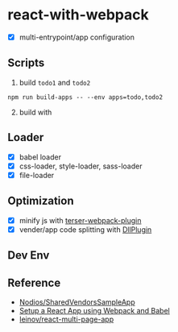 # react-with-webpack

- [x] multi-entrypoint/app configuration

## Scripts

1. build `todo1` and `todo2`

```
npm run build-apps -- --env apps=todo,todo2
```

2. build with

## Loader

- [x] babel loader
- [x] css-loader, style-loader, sass-loader
- [x] file-loader

## Optimization

- [x] minify js with [terser-webpack-plugin](https://webpack.js.org/plugins/terser-webpack-plugin/)
- [x] vender/app code splitting with [DllPlugin](https://webpack.js.org/plugins/dll-plugin/)

## Dev Env

<!-- - [x] [webpack-dev-server](https://github.com/webpack/webpack-dev-server) -->

## Reference

- [Nodios/SharedVendorsSampleApp](https://github.com/Nodios/SharedVendorsSampleApp)
- [Setup a React App using Webpack and Babel](https://anubhav7x.hashnode.dev/setup-a-react-app-using-webpack-and-babel)
- [leinov/react-multi-page-app](https://github.com/leinov/react-multi-page-app)
